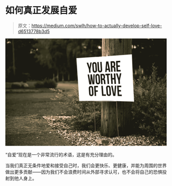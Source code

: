 # 如何真正发展自爱

> 原文：<https://medium.com/swlh/how-to-actually-develop-self-love-d6513778b3d5>

![](img/427aa2e7070f5c93756eda321e2d1acd.png)

“自爱”现在是一个非常流行的术语，这是有充分理由的。

当我们真正无条件地爱和接受自己时，我们会更快乐、更健康，并能为周围的世界做出更多贡献——因为我们不会浪费时间从外部寻求认可，也不会将自己的恐惧投射到他人身上。
